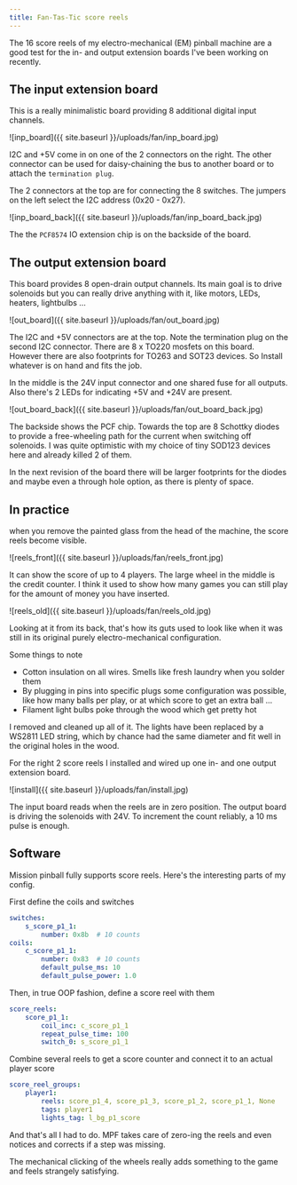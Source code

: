 ```yaml
---
title: Fan-Tas-Tic score reels
---
```

The 16 score reels of my electro-mechanical (EM) pinball machine are a good
test for the in- and output extension boards I've been working on recently.

## The input extension board
This is a really minimalistic board providing 8 additional digital input channels.

![inp_board]({{ site.baseurl }}/uploads/fan/inp_board.jpg)

I2C and +5V come in on one of the 2 connectors on the right. The other connector
can be used for daisy-chaining the bus to another board or to attach the `termination plug`.

The 2 connectors at the top are for connecting the 8 switches. The jumpers on the
left select the I2C address (0x20 - 0x27).

![inp_board_back]({{ site.baseurl }}/uploads/fan/inp_board_back.jpg)

The the `PCF8574` IO extension chip is on the backside of the board.

## The output extension board
This board provides 8 open-drain output channels. Its main goal is to drive
solenoids but you can really drive anything with it, like motors, LEDs, heaters,
lightbulbs ...

![out_board]({{ site.baseurl }}/uploads/fan/out_board.jpg)

The I2C and +5V connectors are at the top. Note the termination plug on the
second I2C connector. There are 8 x TO220 mosfets on this board. However
there are also footprints for TO263 and SOT23 devices. So Install whatever is on
hand and fits the job.

In the middle is the 24V input connector and one shared fuse for all outputs.
Also there's 2 LEDs for indicating +5V and +24V are present.

![out_board_back]({{ site.baseurl }}/uploads/fan/out_board_back.jpg)

The backside shows the PCF chip. Towards the top are 8 Schottky diodes to provide
a free-wheeling path for the current when switching off solenoids. I was quite
optimistic with my choice of tiny SOD123 devices here and already killed 2 of them.

In the next revision of the board there will be larger footprints for the diodes and
maybe even a through hole option, as there is plenty of space.

## In practice
when you remove the painted glass from the head of the machine, the score reels
become visible.

![reels_front]({{ site.baseurl }}/uploads/fan/reels_front.jpg)

It can show the score of up to 4 players. The large wheel in the middle is the
credit counter. I think it used to show how many games you can still play for the
amount of money you have inserted.

![reels_old]({{ site.baseurl }}/uploads/fan/reels_old.jpg)

Looking at it from its back, that's how its guts used to look like when it was
still in its original purely electro-mechanical configuration.

Some things to note
  * Cotton insulation on all wires. Smells like fresh laundry when you
    solder them
  * By plugging in pins into specific plugs some configuration was possible,
    like how many balls per play, or at which score to get an extra ball ...
  * Filament light bulbs poke through the wood which get pretty hot

I removed and cleaned up all of it. The lights have been replaced by a WS2811
LED string, which by chance had the same diameter and fit well in the original
holes in the wood.

For the right 2 score reels I installed and wired up one in- and one output
extension board.

![install]({{ site.baseurl }}/uploads/fan/install.jpg)

The input board reads when the reels are in zero position. The output board is
driving the solenoids with 24V. To increment the count reliably,
a 10 ms pulse is enough.

## Software

Mission pinball fully supports score reels. Here's the interesting parts of my config.

First define the coils and switches
```yaml
switches:
    s_score_p1_1:
        number: 0x8b  # 10 counts
coils:
    c_score_p1_1:
        number: 0x83  # 10 counts
        default_pulse_ms: 10
        default_pulse_power: 1.0
```

Then, in true OOP fashion, define a score reel with them

```yaml
score_reels:
    score_p1_1:
        coil_inc: c_score_p1_1
        repeat_pulse_time: 100
        switch_0: s_score_p1_1
```

Combine several reels to get a score counter and connect it to an actual player
score

```yaml
score_reel_groups:
    player1:
        reels: score_p1_4, score_p1_3, score_p1_2, score_p1_1, None
        tags: player1
        lights_tag: l_bg_p1_score
```

And that's all I had to do. MPF takes care of zero-ing the reels and even
notices and corrects if a step was missing.

The mechanical clicking of the wheels really adds something to the game
and feels strangely satisfying.

